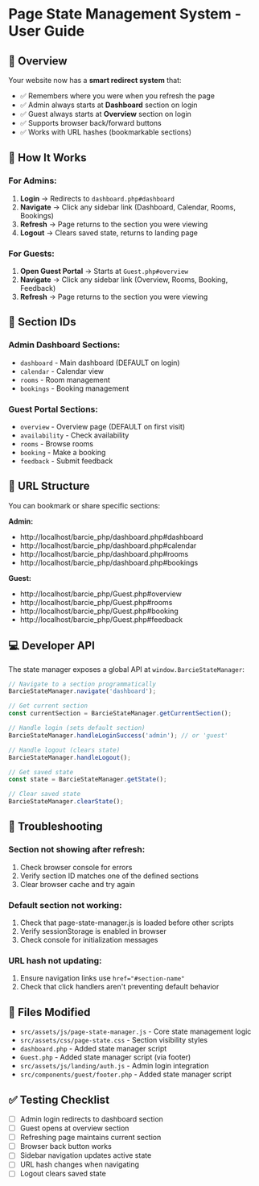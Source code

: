 # Page State Management System - User Guide

## 🎯 Overview

Your website now has a **smart redirect system** that:
- ✅ Remembers where you were when you refresh the page
- ✅ Admin always starts at **Dashboard** section on login
- ✅ Guest always starts at **Overview** section on login  
- ✅ Supports browser back/forward buttons
- ✅ Works with URL hashes (bookmarkable sections)

## 🔧 How It Works

### For Admins:
1. **Login** → Redirects to `dashboard.php#dashboard`
2. **Navigate** → Click any sidebar link (Dashboard, Calendar, Rooms, Bookings)
3. **Refresh** → Page returns to the section you were viewing
4. **Logout** → Clears saved state, returns to landing page

### For Guests:
1. **Open Guest Portal** → Starts at `Guest.php#overview`
2. **Navigate** → Click any sidebar link (Overview, Rooms, Booking, Feedback)
3. **Refresh** → Page returns to the section you were viewing

## 📍 Section IDs

### Admin Dashboard Sections:
- `dashboard` - Main dashboard (DEFAULT on login)
- `calendar` - Calendar view
- `rooms` - Room management
- `bookings` - Booking management

### Guest Portal Sections:
- `overview` - Overview page (DEFAULT on first visit)
- `availability` - Check availability
- `rooms` - Browse rooms
- `booking` - Make a booking
- `feedback` - Submit feedback

## 🔗 URL Structure

You can bookmark or share specific sections:

**Admin:**
- http://localhost/barcie_php/dashboard.php#dashboard
- http://localhost/barcie_php/dashboard.php#calendar
- http://localhost/barcie_php/dashboard.php#rooms
- http://localhost/barcie_php/dashboard.php#bookings

**Guest:**
- http://localhost/barcie_php/Guest.php#overview
- http://localhost/barcie_php/Guest.php#rooms
- http://localhost/barcie_php/Guest.php#booking
- http://localhost/barcie_php/Guest.php#feedback

## 💻 Developer API

The state manager exposes a global API at `window.BarcieStateManager`:

```javascript
// Navigate to a section programmatically
BarcieStateManager.navigate('dashboard');

// Get current section
const currentSection = BarcieStateManager.getCurrentSection();

// Handle login (sets default section)
BarcieStateManager.handleLoginSuccess('admin'); // or 'guest'

// Handle logout (clears state)
BarcieStateManager.handleLogout();

// Get saved state
const state = BarcieStateManager.getState();

// Clear saved state
BarcieStateManager.clearState();
```

## 🐛 Troubleshooting

### Section not showing after refresh:
1. Check browser console for errors
2. Verify section ID matches one of the defined sections
3. Clear browser cache and try again

### Default section not working:
1. Check that page-state-manager.js is loaded before other scripts
2. Verify sessionStorage is enabled in browser
3. Check console for initialization messages

### URL hash not updating:
1. Ensure navigation links use `href="#section-name"`
2. Check that click handlers aren't preventing default behavior

## 📝 Files Modified

- `src/assets/js/page-state-manager.js` - Core state management logic
- `src/assets/css/page-state.css` - Section visibility styles
- `dashboard.php` - Added state manager script
- `Guest.php` - Added state manager script (via footer)
- `src/assets/js/landing/auth.js` - Admin login integration
- `src/components/guest/footer.php` - Added state manager script

## ✅ Testing Checklist

- [ ] Admin login redirects to dashboard section
- [ ] Guest opens at overview section
- [ ] Refreshing page maintains current section
- [ ] Browser back button works
- [ ] Sidebar navigation updates active state
- [ ] URL hash changes when navigating
- [ ] Logout clears saved state

